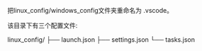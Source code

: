 把linux_config/windows_config文件夹重命名为 .vscode。

该目录下有三个配置文件:

linux_config/
├── launch.json
├── settings.json
└── tasks.json

